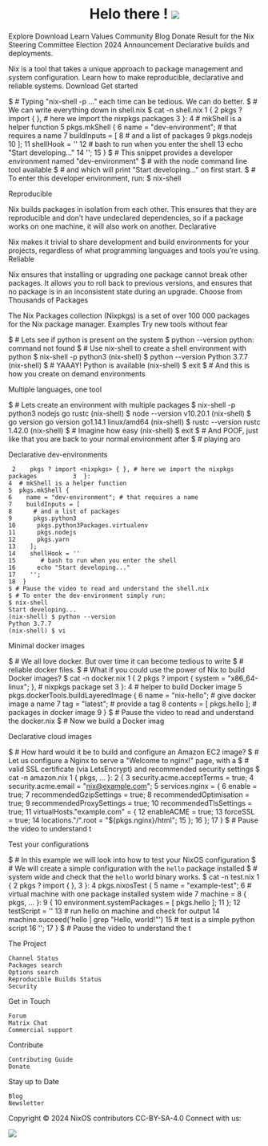 <h1 align="center">Helo there ! <img src="https://cdn.discordapp.com/emojis/1128560922139574312.gif?size=96">
</br></h1>


Explore
Download
Learn
Values
Community
Blog
Donate
Result for the Nix Steering Committee Election 2024
Announcement
Declarative builds
and deployments.

Nix is a tool that takes a unique approach to package management and system configuration. Learn how to make reproducible, declarative and reliable systems.
Download
Get started

$ # Typing "nix-shell -p ..." each time can be tedious. We can do better.           $ # We can write everything down in shell.nix                                       $ cat -n shell.nix                                                                       1  {                                                                                2    pkgs ? import <nixpkgs> { }, # here we import the nixpkgs packages             3  }:                                                                               4  # mkShell is a helper function                                                   5  pkgs.mkShell {                                                                   6    name = "dev-environment"; # that requires a name                               7    buildInputs = [                                                                8      # and a list of packages                                                     9      pkgs.nodejs                                                                 10    ];                                                                            11    shellHook = ''                                                                12      # bash to run when you enter the shell                                      13      echo "Start developing..."                                                  14    '';                                                                           15  }                                                                           $ # This snippet provides a developer environment named "dev-environment"           $ # with the node command line tool available                                       $ # and which will print "Start developing..." on first start.                      $ # To enter this developer environment, run:                                       $ nix-shell                                                                                                                                                             

Reproducible

Nix builds packages in isolation from each other. This ensures that they are reproducible and don’t have undeclared dependencies, so if a package works on one machine, it will also work on another.
Declarative

Nix makes it trivial to share development and build environments for your projects, regardless of what programming languages and tools you’re using.
Reliable

Nix ensures that installing or upgrading one package cannot break other packages. It allows you to roll back to previous versions, and ensures that no package is in an inconsistent state during an upgrade.
Choose from Thousands of Packages

The Nix Packages collection (Nixpkgs) is a set of over 100 000 packages for the Nix package manager.
Examples
Try new tools without fear

$ # Lets see if python is present on the system                                  $ python --version                                                               python: command not found                                                        $ # Use nix-shell to create a shell environment with python                      $ nix-shell -p python3                                                           (nix-shell) $ python --version                                                   Python 3.7.7                                                                     (nix-shell) $ # YAAAY! Python is available                                       (nix-shell) $ exit                                                               $ # And this is how you create on demand environments                                                                                                                                                                                                                                                                                                                                                                                                                                                                                                                                                                                                                                                                                                                                                                                                                                                                                                                                                                                                                                                                                                                                                                                                          

Multiple languages, one tool

$ # Lets create an environment with multiple packages                            $ nix-shell -p python3 nodejs go rustc                                           (nix-shell) $ node --version                                                     v10.20.1                                                                         (nix-shell) $ go version                                                         go version go1.14.1 linux/amd64                                                  (nix-shell) $ rustc --version                                                    rustc 1.42.0                                                                     (nix-shell) $ # Imagine how easy                                                 (nix-shell) $ exit                                                               $ # And POOF, just like that you are back to your normal environment after       $ # playing aro                                                                                                                                                                                                                                                                                                                                                                                                                                                                                                                                                                                                                                                                                                                                                                                                                                                                                                                                                                                                                                                                              

Declarative dev-environments

     2    pkgs ? import <nixpkgs> { }, # here we import the nixpkgs packages          3  }:                                                                            4  # mkShell is a helper function                                                5  pkgs.mkShell {                                                                6    name = "dev-environment"; # that requires a name                            7    buildInputs = [                                                             8      # and a list of packages                                                  9      pkgs.python3                                                             10      pkgs.python3Packages.virtualenv                                          11      pkgs.nodejs                                                              12      pkgs.yarn                                                                13    ];                                                                         14    shellHook = ''                                                             15       # bash to run when you enter the shell                                  16      echo "Start developing..."                                               17    '';                                                                        18  }                                                                        $ # Pause the video to read and understand the shell.nix                         $ # To enter the dev-environment simply run:                                     $ nix-shell                                                                      Start developing...                                                              (nix-shell) $ python --version                                                   Python 3.7.7                                                                     (nix-shell) $ vi                                                                 

Minimal docker images

$ # We all love docker. But over time it can become tedious to write             $ # reliable docker files.                                                       $ # What if you could use the power of Nix to build Docker images?               $ cat -n docker.nix                                                                  1  {                                                                             2    pkgs ? import <nixpkgs> { system = "x86_64-linux"; }, # nixpkgs package set                                                                                  3  }:                                                                            4  # helper to build Docker image                                                5  pkgs.dockerTools.buildLayeredImage {                                          6    name = "nix-hello"; # give docker image a name                              7    tag = "latest"; # provide a tag                                             8    contents = [ pkgs.hello ]; # packages in docker image                       9  }                                                                         $ # Pause the video to read and understand the docker.nix                        $ # Now we build a Docker imag                                                                                                                                                                                                                                                                                                                                                                                                                                                                                                                                                                                                                                                                                                                           

Declarative cloud images

$ # How hard would it be to build and configure an Amazon EC2 image?             $ # Let us configure a Nginx to serve a "Welcome to nginx!" page, with a         $ # valid SSL certificate (via LetsEncrypt) and recommended security settings    $ cat -n amazon.nix                                                                   1  { pkgs, ... }:                                                                2  {                                                                             3    security.acme.acceptTerms = true;                                           4    security.acme.email = "nix@example.com";                                    5    services.nginx = {                                                          6      enable = true;                                                            7      recommendedGzipSettings = true;                                           8      recommendedOptimisation = true;                                           9      recommendedProxySettings = true;                                         10      recommendedTlsSettings = true;                                           11      virtualHosts."example.com" = {                                           12        enableACME = true;                                                     13        forceSSL = true;                                                       14        locations."/".root = "${pkgs.nginx}/html";                             15      };                                                                       16    };                                                                         17  }                                                                        $ # Pause the video to understand t                                                                                                                                                                                                                

Test your configurations

$ # In this example we will look into how to test your NixOS configuration       $ # We will create a simple configuration with the `hello` package installed     $ # system wide and check that the `hello` world binary works.                   $ cat -n test.nix                                                                     1  {                                                                             2    pkgs ? import <nixpkgs> { },                                                3  }:                                                                            4  pkgs.nixosTest {                                                              5    name = "example-test";                                                      6    # virtual machine with one package installed system wide                    7    machine =                                                                   8      { pkgs, ... }:                                                            9      {                                                                        10        environment.systemPackages = [ pkgs.hello ];                           11      };                                                                       12    testScript = ''                                                            13      # run hello on machine and check for output                              14      machine.succeed('hello | grep "Hello, world!"')                          15      # test is a simple python script                                         16    '';                                                                        17  }                                                                        $ # Pause the video to understand the t                                                                                                                                                                                                            

The Project

    Channel Status
    Packages search
    Options search
    Reproducible Builds Status
    Security

Get in Touch

    Forum
    Matrix Chat
    Commercial support

Contribute

    Contributing Guide
    Donate

Stay up to Date

    Blog
    Newsletter

Copyright © 2024 NixOS contributors
CC-BY-SA-4.0
Connect with us:


![](https://count.getloli.com/get/@yosyo?theme=asoul)
</h2>

